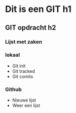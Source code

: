 # Dit is een GIT h1

## GIT opdracht h2

### Lijst met zaken

### lokaal

- Git init
- Git tracked
- Git comits

### Github

- Nieuwe lijst
- Weer een lijst
